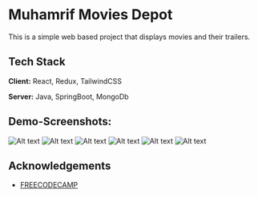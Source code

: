 
# Muhamrif Movies Depot

This is a simple web based project that displays movies and their trailers. 



## Tech Stack

**Client:** React, Redux, TailwindCSS

**Server:** Java, SpringBoot, MongoDb


## Demo-Screenshots:

![Alt text](<Screenshot 2023-10-14 at 9.59.55 PM.png>)
![Alt text](<Screenshot 2023-10-14 at 10.00.12 PM.png>)
![Alt text](<Screenshot 2023-10-14 at 10.00.32 PM.png>)
![Alt text](<Screenshot 2023-10-14 at 10.01.35 PM.png>)
![Alt text](<Screenshot 2023-10-14 at 10.21.15 PM.png>)
![Alt text](<Screenshot 2023-10-14 at 10.21.26 PM-1.png>)

## Acknowledgements

 - [FREECODECAMP](https://www.youtube.com/watch?v=5PdEmeopJVQ)


